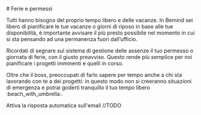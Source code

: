 # Ferie e permessi

Tutti hanno bisogno del proprio tempo libero e delle vacanze.
In Bemind sei libero di pianificare le tue vacanze o giorni di riposo in base alle tue disponibilità, è importante avvisare il più presto possibile nel momento in cui si sta pensando ad una permanenza fuori dall’ufficio.

Ricordati di segnare sul sistema di gestione delle assenze il tuo permesso o giornata di ferie, con il giusto preavviso.
Questo rende più semplice per noi pianificare i progetti imminenti e quelli in corso.

Oltre che il boss, preoccupati di farlo sapere per tempo anche a chi sta lavorando con te a dei progetti: in questo modo non si creeranno situazioni di emergenza e potrai goderti tranquillo il tuo tempo libero :beach_with_umbrella:.

Attiva la risposta automatica sull'email
//TODO

